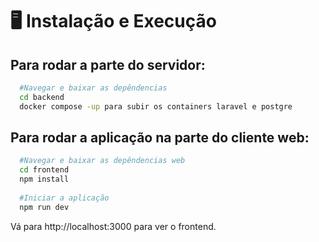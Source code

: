# :desktop_computer: Instalação e Execução


## Para rodar a parte do servidor:
```bash
  #Navegar e baixar as depêndencias
  cd backend
  docker compose -up para subir os containers laravel e postgre

```

## Para rodar a aplicação na parte do cliente web:
```bash
  #Navegar e baixar as depêndencias web
  cd frontend
  npm install
  
  #Iniciar a aplicação
  npm run dev
```
Vá para http://localhost:3000 para ver o frontend.
